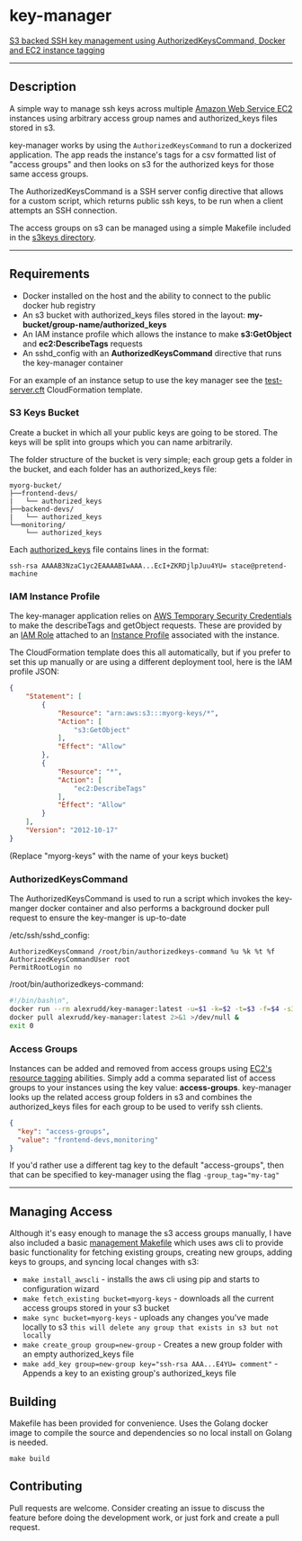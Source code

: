 # key-manager
[S3 backed SSH key management using AuthorizedKeysCommand, Docker and EC2 instance tagging](https://hub.docker.com/r/alexrudd/key-manager/)

---

## Description
A simple way to manage ssh keys across multiple [Amazon Web Service EC2](https://aws.amazon.com/ec2/) instances using arbitrary access group names and authorized_keys files stored in s3.

key-manager works by using the `AuthorizedKeysCommand` to run a dockerized application. The app reads the instance's tags for a csv formatted list of "access groups" and then looks on s3 for the authorized keys for those same access groups.

The AuthorizedKeysCommand is a SSH server config directive that allows for a custom script, which returns public ssh keys, to be run when a client attempts an SSH connection.

The access groups on s3 can be managed using a simple Makefile included in the [s3keys directory](s3keys/Makefile).

---

## Requirements
* Docker installed on the host and the ability to connect to the public docker hub registry
* An s3 bucket with authorized_keys files stored in the layout: **my-bucket/group-name/authorized_keys**
* An IAM instance profile which allows the instance to make **s3:GetObject** and **ec2:DescribeTags** requests
* An sshd_config with an **AuthorizedKeysCommand** directive that runs the key-manager container

For an example of an instance setup to use the key manager see the [test-server.cft](test-server.cft) CloudFormation template.

### S3 Keys Bucket

Create a bucket in which all your public keys are going to be stored. The keys will be split into groups which you can name arbitrarily.

The folder structure of the bucket is very simple; each group gets a folder in the bucket, and each folder has an authorized_keys file:

```
myorg-bucket/
├──frontend-devs/
|   └── authorized_keys
├──backend-devs/
|   └── authorized_keys
└──monitoring/
    └── authorized_keys
```

Each [authorized_keys](http://www.linuxcertif.com/man/5/authorized_keys/#AUTHORIZED_KEYS_FILE_FORMAT_1172h) file contains lines in the format:

```
ssh-rsa AAAAB3NzaC1yc2EAAAABIwAAA...EcI+ZKRDjlpJuu4YU= stace@pretend-machine
```

### IAM Instance Profile

The key-manager application relies on [AWS Temporary Security Credentials](http://docs.aws.amazon.com/IAM/latest/UserGuide/id_credentials_temp.html) to make the describeTags and getObject requests. These are provided by an [IAM Role](http://docs.aws.amazon.com/AWSEC2/latest/UserGuide/iam-roles-for-amazon-ec2.html) attached to an [Instance Profile](http://docs.aws.amazon.com/IAM/latest/UserGuide/id_roles_use_switch-role-ec2_instance-profiles.html) associated with the instance.

The CloudFormation template does this all automatically, but if you prefer to set this up manually or are using a different deployment tool, here is the IAM profile JSON:

```json
{
    "Statement": [
        {
            "Resource": "arn:aws:s3:::myorg-keys/*",
            "Action": [
                "s3:GetObject"
            ],
            "Effect": "Allow"
        },
        {
            "Resource": "*",
            "Action": [
                "ec2:DescribeTags"
            ],
            "Effect": "Allow"
        }
    ],
    "Version": "2012-10-17"
}
```

(Replace "myorg-keys" with the name of your keys bucket)

### AuthorizedKeysCommand

The AuthorizedKeysCommand is used to run a script which invokes the key-manger docker container and also performs a background docker pull request to ensure the key-manger is up-to-date

/etc/ssh/sshd_config:

```
AuthorizedKeysCommand /root/bin/authorizedkeys-command %u %k %t %f
AuthorizedKeysCommandUser root
PermitRootLogin no
```

/root/bin/authorizedkeys-command:

```bash
#!/bin/bash\n",
docker run --rm alexrudd/key-manager:latest -u=$1 -k=$2 -t=$3 -f=$4 -s3_bucket=myorg-keys -s3_region=eu-west-1
docker pull alexrudd/key-manager:latest 2>&1 >/dev/null &
exit 0
```

### Access Groups

Instances can be added and removed from access groups using [EC2's resource tagging](http://docs.aws.amazon.com/AWSEC2/latest/UserGuide/Using_Tags.html) abilities. Simply add a comma separated list of access groups to your instances using the key value: **access-groups**. key-manager looks up the related access group folders in s3 and combines the authorized_keys files for each group to be used to verify ssh clients.

```json
{
  "key": "access-groups",
  "value": "frontend-devs,monitoring"
}
```

If you'd rather use a different tag key to the default "access-groups", then that can be specified to key-manager using the flag `-group_tag="my-tag"`

---

## Managing Access

Although it's easy enough to manage the s3 access groups manually, I have also included a basic [management Makefile](s3keys/Makefile) which uses aws cli to provide basic functionality for fetching existing groups, creating new groups, adding keys to groups, and syncing local changes with s3:

* `make install_awscli` - installs the aws cli using pip and starts to configuration wizard
* `make fetch_existing bucket=myorg-keys` - downloads all the current access groups stored in your s3 bucket
* `make sync bucket=myorg-keys` - uploads any changes you've made locally to s3 `this will delete any group that exists in s3 but not locally`
* `make create_group group=new-group` - Creates a new group folder with an empty authorized_keys file
* `make add_key group=new-group key="ssh-rsa AAA...E4YU= comment"` - Appends a key to an existing group's authorized_keys file

## Building

Makefile has been provided for convenience. Uses the Golang docker image to compile the source and dependencies so no local install on Golang is needed.

```
make build
```

## Contributing

Pull requests are welcome. Consider creating an issue to discuss the feature before doing the development work, or just fork and create a pull request.
